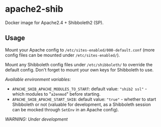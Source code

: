 # apache2-shib

Docker image for Apache2.4 + Shibboleth2 (SP).

## Usage

Mount your Apache config to `/etc/sites-enabled/000-default.conf` (more config files can be mounted under `/etc/sites-enabled/`).

Mount any Shibboleth config files under `/etc/shibboleth/` to override the default config. Don't forget to mount your own keys for Shibboleth to use.


*Available environment variables:*

* `APACHE_SHIB_APACHE_MODULES_TO_START`: default value: `"shib2 ssl"` - which modules to "`a2enmod`" before starting.
* `APACHE_SHIB_APACHE_START_SHIB`: default value: `"true"` - whether to start Shibboleth or not (valuable for development, as a Shibboleth session can be mocked through `SetEnv` in an Apache config).

*WARNING: Under development*

